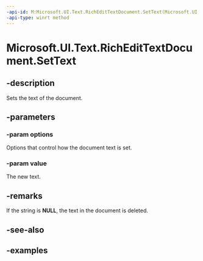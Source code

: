 ```yaml
---
-api-id: M:Microsoft.UI.Text.RichEditTextDocument.SetText(Microsoft.UI.Text.TextSetOptions,System.String)
-api-type: winrt method
---
```


<!-- Method syntax.
public void RichEditTextDocument.SetText(TextSetOptions options, String value)
-->

# Microsoft.UI.Text.RichEditTextDocument.SetText

## -description

Sets the text of the document.

## -parameters

### -param options

Options that control how the document text is set.

### -param value

The new text.

## -remarks

If the string is **NULL**, the text in the document is deleted.

## -see-also

## -examples
